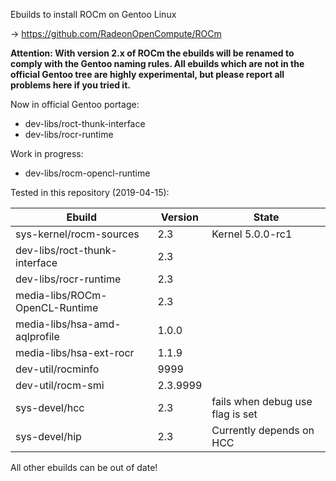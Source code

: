 Ebuilds to install ROCm on Gentoo Linux

-> https://github.com/RadeonOpenCompute/ROCm

**Attention: With version 2.x of ROCm the ebuilds will be renamed to comply with the Gentoo naming rules. All ebuilds which are not in the official Gentoo tree are highly experimental, but please report all problems here if you tried it.**

Now in official Gentoo portage:
 - dev-libs/roct-thunk-interface
 - dev-libs/rocr-runtime

Work in progress:
 - dev-libs/rocm-opencl-runtime

Tested in this repository (2019-04-15):

|Ebuild|Version|State|
|---|---|---|
|sys-kernel/rocm-sources| 2.3 | Kernel 5.0.0-rc1 |
|dev-libs/roct-thunk-interface| 2.3 |  |
|dev-libs/rocr-runtime| 2.3 | |
|media-libs/ROCm-OpenCL-Runtime| 2.3 | |
|media-libs/hsa-amd-aqlprofile| 1.0.0 | |
|media-libs/hsa-ext-rocr| 1.1.9 | |
|dev-util/rocminfo| 9999 | |
|dev-util/rocm-smi| 2.3.9999 | |
|sys-devel/hcc| 2.3 | fails when debug use flag is set |
|sys-devel/hip| 2.3 | Currently depends on HCC |

All other ebuilds can be out of date!
